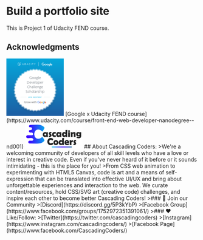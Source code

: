 # Build a portfolio site  
This is Project 1 of Udacity FEND course.  
## Acknowledgments  
<img src="https://github.com/Quiwah/build-a-portfolio-site/blob/master/images/fend.png" alt="FEND" width="30%">  
[Google x Udacity FEND course](https://www.udacity.com/course/front-end-web-developer-nanodegree--nd001)  
  
<img src="https://github.com/Quiwah/build-a-portfolio-site/blob/master/images/2018Logo.png" alt="Cascading Coders" width="30%">  
## About Cascading Coders:  
>We're a welcoming community of developers of all skill levels who have a love or interest in creative code. Even if you've never heard of it before or it sounds intimidating - this is the place for you!  
>From CSS web animation to experimenting with HTML5 Canvas, code is art and a means of self-expression that can be translated into effective UI/UX and bring about unforgettable experiences and interaction to the web. We curate content/resources, hold CSS/SVG art (creative code) challenges, and inspire each other to become better Cascading Coders!  
>### 👥 Join our Community  
>[Discord](https://discord.gg/5P3kYbP)  
>[Facebook Group](https://www.facebook.com/groups/1752972351391061/)  
>### ❤️ Like/Follow:  
>[Twitter](https://twitter.com/cascadingcoders)  
>[Instagram](https://www.instagram.com/cascadingcoders/)  
>[Facebook Page](https://www.facebook.com/CascadingCoders/)